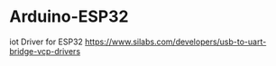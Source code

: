 # Arduino-ESP32
iot
Driver for ESP32
https://www.silabs.com/developers/usb-to-uart-bridge-vcp-drivers
